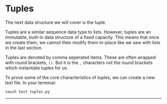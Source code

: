 # Tuples

The next data structure we will cover is the tuple.

Tuples are a similar sequence data type to lists. However, tuples are an immutable, built-in data structure of a fixed capacity. This means that once we create them, we cannot then modify them in-place like we saw with lists in the last section.

Tuples are denoted by comma seperated items. These are often wrapped with round brackets, `()`. But it is the `,` characters not the round brackets which instantiate tuples for us.

To prove some of the core characteristics of tuples, we can create a new test file. In your terminal:

```
touch test_tuples.py
```

***



